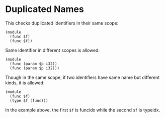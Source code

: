 # Duplicated Names

This checks duplicated identifiers in their same scope:

```wasm error-2-9-2-11 error-3-9-3-11
(module
  (func $f)
  (func $f))
```

Same identifier in different scopes is allowed:

```wasm
(module
  (func (param $p i32))
  (func (param $p i32)))
```

Though in the same scope, if two identifiers have same name but different kinds, it is allowed:

```wasm
(module
  (func $f)
  (type $f (func)))
```

In the example above, the first `$f` is funcidx while the second `$f` is typeidx.
